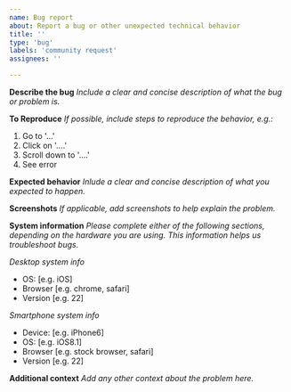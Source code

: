 ```yaml
---
name: Bug report
about: Report a bug or other unexpected technical behavior
title: ''
type: 'bug'
labels: 'community request'
assignees: ''

---
```


**Describe the bug**
_Include a clear and concise description of what the bug or problem is._

**To Reproduce**
_If possible, include steps to reproduce the behavior, e.g.:_
1. Go to '...'
2. Click on '....'
3. Scroll down to '....'
4. See error

**Expected behavior**
_Inlude a clear and concise description of what you expected to happen._

**Screenshots**
_If applicable, add screenshots to help explain the problem._

**System information**
_Please complete either of the following sections, depending on the hardware you are using. This information helps us troubleshoot bugs._ 

_Desktop system info_
 - OS: [e.g. iOS]
 - Browser [e.g. chrome, safari]
 - Version [e.g. 22]

_Smartphone system info_
 - Device: [e.g. iPhone6]
 - OS: [e.g. iOS8.1]
 - Browser [e.g. stock browser, safari]
 - Version [e.g. 22]

**Additional context**
_Add any other context about the problem here._

